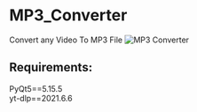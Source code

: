 # MP3_Converter
Convert any Video To MP3 File
![MP3 Converter](https://github.com/brahmihub/MP3_Converter/assets/151893249/3371f27e-7402-4ab1-9483-cb101c3e6535)
<h2>Requirements:</h2>
PyQt5==5.15.5<br/>
yt-dlp==2021.6.6
